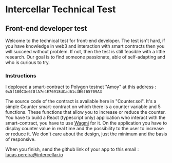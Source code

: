 # Intercellar Technical Test

## Front-end developer test
Welcome to the technical test for front-end developer. The test isn't hard, if you have knowledge in web3 and interaction with smart contracts then you will succeed without problem. If not, then the test is still feasible with a little research. Our goal is to find someone passionate, able of self-adapting and who is curious to try.

### Instructions
I deployed a smart-contract to Polygon testnet "Amoy" at this address : 
`0x5f100C3e6f8fA7e4E76918dCad61c3B6f65709A3`

The source code of the contract is available here in "Counter.sol".
It's a simple Counter smart-contract on which there is a counter variable and 5 functions. These functions that allow you to increase or reduce the counter. You have to build a React (typescript only) application who interact with the smart-contract, you have to use [Wagmi](https://wagmi.sh/) for it. On the application you have to display counter value in real time and the possibility to the user to increase or reduce it. We don't care about the design, just the minimum and the basis of responsive.

When you finish, send the github link of your app to this email : lucas.pereira@intercellar.io

